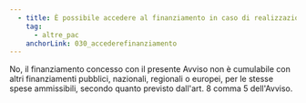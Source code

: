 ```yaml
---
  - title: È possibile accedere al finanziamento in caso di realizzazione delle attività, con l'ausilio di fondi pubblici,nazionali, regionali o europei prima della pubblicazione dell'Avviso?
    tag:
      - altre_pac
    anchorLink: 030_accederefinanziamento
---
```


No, il finanziamento concesso con il presente Avviso non è cumulabile con altri finanziamenti pubblici, nazionali, regionali o europei, per le stesse spese ammissibili, secondo quanto previsto dall'art. 8 comma 5 dell'Avviso.
